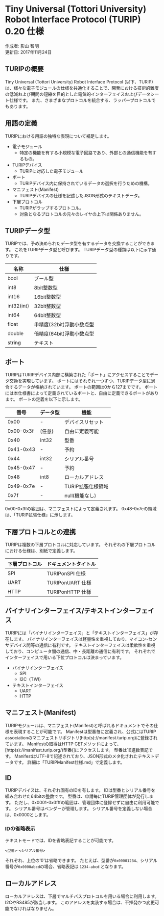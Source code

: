 # Tiny Universal (Tottori University) Robot Interface Protocol (TURIP) 0.20 仕様

作成者: 影山 智明  
更新日: 2017年11月24日

## TURIPの概要

Tiny Universal (Tottori University) Robot Interface Protocol (以下、TURIP)は、様々な電子モジュールの仕様を共通化することで、開発における技術的難度の低減および期間の短縮を目的とした電気的インターフェイスおよびデータシート仕様です。
また、さまざまなプロトコルを統合する、ラッパープロトコルでもあります。

## 用語の定義

TURIPにおける用語の独特な表現について補足します。

  * 電子モジュール
    - 特定の機能を有する小規模な電子回路であり、外部との通信機能を有するもの。
  * TURIPデバイス
    - TURIPに対応した電子モジュール
  * ポート
    - TURIPデバイス内に保持されているデータの選択を行うための機構。
  * マニフェスト(Manifest)
    - TURIPデバイスの仕様を記述したJSON形式のテキストデータ。
  * 下層プロトコル
    - TURIPがラップするプロトコル。
    - 対象となるプロトコルの元々のレイヤの上下は関係ありません。

## TURIPデータ型

TURIPでは、予め決められたデータ型を有するデータを交換することができます。
これをTURIPデータ型と呼びます。
TURIPデータ型の種類は以下に示す通りです。

| 名称        | 仕様                  |
|------------|----------------------|
| bool       | ブール型               |
| int8       | 8bit整数型             |
| int16      | 16bit整数型            |
| int32(int) | 32bit整数型            |
| int64      | 64bit整数型            |
| float      | 単精度(32bit)浮動小数点型 |
| double     | 倍精度(64bit)浮動小数点型 |
| string     | テキスト               |

## ポート

TURIPはTURIPデバイス内部に構築された「ポート」にアクセスすることでデータ交換を実現しています。
ポートにはそれぞれ一つずつ、TURIPデータ型に適合するデータが格納されています。
ポートの範囲は0から127までです。
ポートには本仕様書によって定義されているポートと、自由に定義できるポートがあります。
ポートの定義を以下に示します。

番号       | データ型   | 機能
----------|----------|------------------
0x00      | -        | デバイスリセット
0x00-0x3f | (任意)    | 自由に定義可能
0x40      | int32    | 型番
0x41-0x43 | -        | 予約
0x44      | int32    | シリアル番号
0x45-0x47 | -        | 予約
0x48      | int8     | ローカルアドレス
0x49-0x7e | -        | TURIP拡張仕様領域
0x7f      | -        | null(機能なし)

0x00-0x3fの範囲は、マニフェストによって定義されます。
0x48-0x7eの領域は、「TURIP拡張仕様」に示します。

## 下層プロトコルとの連携

TURIPは複数の下層プロトコルに対応しています。
それぞれの下層プロトコルにおける仕様は、別紙で定義します。

下層プロトコル    | ドキュメントタイトル
---------------|------------------
SPI            | TURIPonSPI 仕様
UART           | TURIPonUART 仕様
HTTP           | TURIPonHTTP 仕様

## バイナリインターフェイス/テキストインターフェイス

TURIPには「バイナリインターフェイス」と「テキストインターフェイス」が存在します。
バイナリインターフェイスは軽量性を重視しており、マイコン-センサデバイス間等の通信に有利です。
テキストインターフェイスは柔軟性を重視しており、コンピュータ間の通信、中・長距離の通信に有利です。
それぞれでインターフェイスで用いる下位プロトコルは決まっています。

- バイナリインターフェイス
  - SPI
  - I2C（TWI）
- テキストインターフェイス
  - UART
  - HTTP

## マニフェスト(Manifest)

TURIPモジュールは、マニフェスト(Manifest)と呼ばれるドキュメントでその仕様を表現することが可能です。
Manifestは型番毎に定義され、公式にはTURIP associationのマニフェストリポジトリ(http(s)://manifest.turip.org)に登録されています。
Manifestの取得はHTTP GETメソッドによって、[http(s)://manifest.turip.org/(型番)]にアクセスします。
型番は16進数表記です。
ManifestはUTF-8で記述されており、JSON形式のメタ化されたテキストデータです。
詳細は「TURIPManifest仕様.md」で定義します。

## ID

TURIPデバイスは、それぞれ固有のIDを有します。
IDは型番とシリアル番号を組み合わせた64bitの整数です。
型番は、申請毎にTURIP管理団体が発行します。
ただし、0x0001-0x0fffの範囲は、管理団体に登録せずに自由に利用可能です。
シリアル番号はベンダーが管理します。
シリアル番号を定義しない場合は、0x0000とします。

### IDの省略表示

テキストモードでは、IDを省略表記することが可能です。

`<型番>-<シリアル番号>`

それぞれ、上位の'0'は省略できます。
たとえば、型番が`0x00001234`、シリアル番号が`0x0000abcd`の場合、省略表記は
`1234-abcd`
となります。

## ローカルアドレス

ローカルアドレスは、下層でマルチバスプロトコルを用いる場合に利用します。
I2CやRS485が該当します。
このアドレスを実装する場合は、不揮発かつ変更可能でなければなりません。
